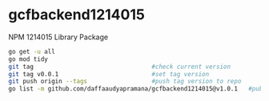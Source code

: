 # gcfbackend1214015

NPM 1214015 Library Package

```sh
go get -u all
go mod tidy
git tag                                 #check current version
git tag v0.0.1                          #set tag version
git push origin --tags                  #push tag version to repo
go list -m github.com/daffaaudyapramana/gcfbackend1214015@v1.0.1   #publish to pkg dev, replace ORG/URL with your repo URL
```
